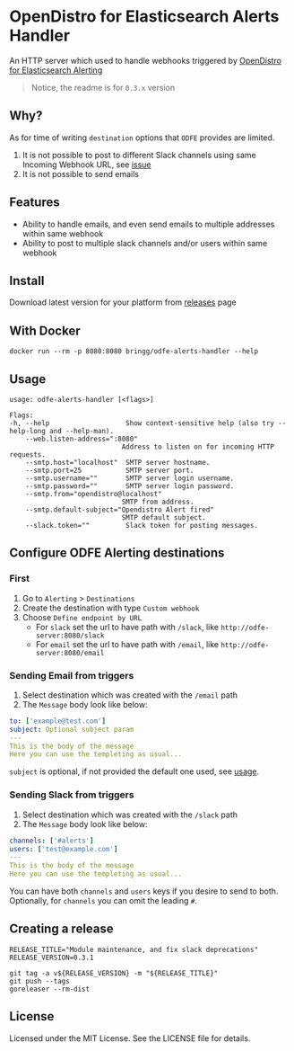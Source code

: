 # OpenDistro for Elasticsearch Alerts Handler

An HTTP server which used to handle webhooks triggered by [OpenDistro for Elasticsearch Alerting](https://opendistro.github.io/for-elasticsearch-docs/docs/alerting)

> Notice, the readme is for `0.3.x` version

## Why?

As for time  of writing `destination` options that `ODFE` provides are limited.

1. It is not possible to post to different Slack channels using same Incoming Webhook URL, see [issue](https://github.com/opendistro-for-elasticsearch/alerting-kibana-plugin/issues/85)
2. It is not possible to send emails

## Features

- Ability to handle emails, and even send emails to multiple addresses within same webhook
- Ability to post to multiple slack channels and/or users within same webhook

## Install

Download latest version for your platform from [releases](https://github.com/bringg/odfe-alerts-handler/releases) page

## With Docker

```shell
docker run --rm -p 8080:8080 bringg/odfe-alerts-handler --help
```

## Usage

```plain
usage: odfe-alerts-handler [<flags>]

Flags:
-h, --help                   Show context-sensitive help (also try --help-long and --help-man).
    --web.listen-address=":8080"
                            Address to listen on for incoming HTTP requests.
    --smtp.host="localhost"  SMTP server hostname.
    --smtp.port=25           SMTP server port.
    --smtp.username=""       SMTP server login username.
    --smtp.password=""       SMTP server login password.
    --smtp.from="opendistro@localhost"
                            SMTP from address.
    --smtp.default-subject="Opendistro Alert fired"
                            SMTP default subject.
    --slack.token=""         Slack token for posting messages.
```

## Configure ODFE Alerting destinations

### First

1. Go to `Alerting` > `Destinations`
2. Create the destination with type `Custom webhook`
3. Choose `Define endpoint by URL`
    - For `slack` set the url to have path with `/slack`, like `http://odfe-server:8080/slack`
    - For `email` set the url to have path with `/email`, like `http://odfe-server:8080/email`

### Sending Email from triggers

1. Select destination which was created with the `/email` path
2. The `Message` body look like below:

```yaml
to: ['example@test.com']
subject: Optional subject param
---
This is the body of the message
Here you can use the templeting as usual...
```

`subject` is optional, if not provided the default one used, see [usage](#usage).

### Sending Slack from triggers

1. Select destination which was created with the `/slack` path
2. The `Message` body look like below:

```yaml
channels: ['#alerts']
users: ['test@example.com']
---
This is the body of the message
Here you can use the templeting as usual...
```

You can have both `channels` and `users` keys if you desire to send to both.
Optionally, for `channels` you can omit the leading `#`.

## Creating a release

```shell
RELEASE_TITLE="Module maintenance, and fix slack deprecations"
RELEASE_VERSION=0.3.1

git tag -a v${RELEASE_VERSION} -m "${RELEASE_TITLE}"
git push --tags
goreleaser --rm-dist
```

## License

Licensed under the MIT License. See the LICENSE file for details.
